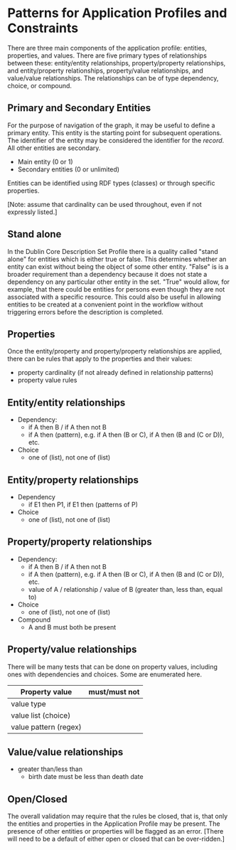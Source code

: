 # Patterns for Application Profiles and Constraints

There are three main components of the application profile: entities, properties, and values. There are five primary types of relationships between these: entity/entity relationships, property/property relationships, and entity/property relationships, property/value relationships, and value/value relationships. The relationships can be of type dependency, choice, or compound.

## Primary and Secondary Entities

For the purpose of navigation of the graph, it may be useful to define a primary entity. This entity is the starting point for subsequent operations. The identifier of the entity may be considered the identifier for the *record*. All other entities are secondary.

* Main entity (0 or 1)
* Secondary entities (0 or unlimited)

Entities can be identified using RDF types (classes) or through specific properties. 

[Note: assume that cardinality can be used throughout, even if not expressly listed.]

## Stand alone

In the Dublin Core Description Set Profile there is a quality called "stand alone" for entities which is either true or false. This determines whether an entity can exist without being the object of some other entity. "False" is is a broader requirement than a dependency because it does not state a dependency on any particular other entity in the set. "True" would allow, for example, that there could be entities for persons even though they are not associated with a specific resource. This could also be useful in allowing entities to be created at a convenient point in the workflow without triggering errors before the description is completed.

## Properties

Once the entity/property and property/property relationships are applied, there can be rules that apply to the properties and their values:
* property cardinality (if not already defined in relationship patterns)
* property value rules

## Entity/entity relationships

* Dependency: 
  * if A then B / if A then not B
  * if A then (pattern), e.g. if A then (B or C), if A then (B and (C or D)), etc.
* Choice
  * one of (list), not one of (list)

## Entity/property relationships

* Dependency
  * if E1 then P1, if E1 then (patterns of P)
* Choice
  * one of (list), not one of (list)

## Property/property relationships

* Dependency: 
  * if A then B / if A then not B
  * if A then (pattern), e.g. if A then (B or C), if A then (B and (C or D)), etc.
  * value of A / relationship / value of B (greater than, less than, equal to)
* Choice
  * one of (list), not one of (list)
* Compound
  * A and B must both be present

## Property/value relationships

There will be many tests that can be done on property values, including ones with dependencies and choices. Some are enumerated here.

| Property value | must/must not|
| -------------- | ------------ |
| value type |  |
| value list (choice) |  |
| value pattern (regex) |  |

## Value/value relationships

* greater than/less than
  * birth date must be less than death date

## Open/Closed

The overall validation may require that the rules be closed, that is, that only the entities and properties in the Application Profile may be present. The presence of other entities or properties will be flagged as an error. [There will need to be a default of either open or closed that can be over-ridden.]
